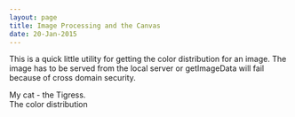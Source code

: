```yaml
---
layout: page
title: Image Processing and the Canvas
date: 20-Jan-2015
---
```


This is a quick little utility for getting the color distribution for an image.  The image has to 
be served from the local server or getImageData will fail because of cross domain security.
<canvas id="imageProcessing" />
<div>
My cat - the Tigress.
</div>

<div>
The color distribution
</div>
<div id="histogram" style="width:100%; height:400px;">
</div>
<script>
  var img = new Image();   // Create new img element
  img.addEventListener("load", function() {
    setToCanvas(img);
  }, false);
  
  img.src = '{{ page.base_url }}/img/Ferocious_Tammy.png'; // Set source path
  function setToCanvas(image) {
    var canvas = document.getElementById('imageProcessing');
    canvas.width = image.naturalWidth;
    canvas.height = image.naturalHeight;
    var ctx = canvas.getContext('2d');
    ctx.drawImage(image, 0, 0);
    calculateHistograms(ctx.getImageData(0,0, canvas.width, canvas.height).data);
  }
  
  function calculateHistograms(pixels) {
    var red = new Uint32Array(256);
    var green = new Uint32Array(256);
    var blue = new Uint32Array(256);
    for (var i = 0, n = pixels.length; i < n; i += 4) {
      red[pixels[i]] +=1;
      green[pixels[i+1]] +=1;
      blue[pixels[i+2]] +=1;
    }
    plot(red, green, blue);
  }

  function convertToGreyScale() {
  
  }
  
  function plot(red, green, blue) {
     var redPlot = [];
     var greenPlot = [];
     var bluePlot = [];
     for (var i = 0; i < 256; i += 1) {
      redPlot.push([i, red[i]]);
      greenPlot.push([i, green[i]]);
      bluePlot.push([i, blue[i]]);
     }
//    $.plot("#histogram", [ redPlot, greenPlot, bluePlot ]);
    $.plot("#histogram", [
      { label: 'sin(x)', data: redPlot },
      { label: "cos(x)", data: greenPlot },
      { label: "tan(x)", data: bluePlot }
    ]);
    
    $.plot("#histogram", [ 
      { label: 'Red', data: redPlot, color: 'red'},
      { label: 'Green', data: greenPlot, color: 'green'},
      {label: 'Blue', data:bluePlot, color: 'blue'}],
      { series: { lines: {show:true}},
        yaxis: {
          axisLabel: "Number of Pixels",
          axisLabelUseCanvas: true,
          axisLabelFontSizePixels: 12,
          axisLabelFontFamily: 'Verdana, Arial, Helvetica, Tahoma, sans-serif',
          axisLabelPadding: 5
        },
        grid: {
          labelMargin: 10
        }
      });
var xaxisLabel = $("<div class='axisLabel xaxisLabel'></div>")
  .text("Color Value")
  .appendTo($('#histogram'));

var yaxisLabel = $("<div class='axisLabel yaxisLabel'></div>")
  .text("Number of Pixels")
  .appendTo($('#histogram'));
    }
</script>